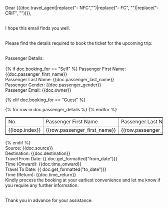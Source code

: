 <p>Dear {{(doc.travel_agent|replace("- NFC","")|replace("- FC", "")|replace("- CRIF", ""))}},<br><br></p>

<p>I hope this email finds you well.<br><br></p>

<p>Please find the details required to book the ticket for the upcoming trip:<br><br></p>

<p>Passenger Details:<br><br>
{% if doc.booking_for == "Self"  %}
Passenger First Name: {{doc.passenger_first_name}}<br>
Passenger Last Name: {{doc.passenger_last_name}}<br>
Passenger Gender: {{doc.passenger_gender}}<br>
Passenger Email: {{doc.owner}}<br>

{% elif doc.booking_for == "Guest" %}
<table border="1">
    <tr>
        <td>No.</td>
        <td>Passenger First Name</td>
        <td>Passenger Last Name</td>
        <td>Passenger Gender</td>
    </tr>
    {% for row in doc.passenger_details %}
    <tr>
        <td>{{loop.index}}</td>
        <td>{{row.passenger_first_name}}</td>
        <td>{{row.passenger_last_name}}</td>
        <td>{{row.passenger_gender}}</td>
    </tr>
    {% endfor %}
</table>
{% endif %}
<br>
<!--please add coding if booking_for=Self than upar wala otherwise ye samne wala table{{doc.passenger_details}}-->
Source: {{doc.source}}<br>
Destination: {{doc.destination}}<br>
Travel From Date: {{ doc.get_formatted("from_date")}}<br>
Time (Onward): {{doc.time_onward}}<br>
Travel To Date: {{ doc.get_formatted("to_date")}}<br>
Time (Return): {{doc.time_return}}<br>
Kindly process the booking at your earliest convenience and let me know if you require any further information.<br><br></p>

<p>Thank you in advance for your assistance.</p>

